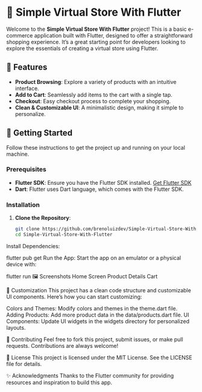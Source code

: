# 🛒 Simple Virtual Store With Flutter

Welcome to the **Simple Virtual Store With Flutter** project! This is a basic e-commerce application built with Flutter, designed to offer a straightforward shopping experience. It’s a great starting point for developers looking to explore the essentials of creating a virtual store using Flutter.

## 📱 Features

- **Product Browsing**: Explore a variety of products with an intuitive interface.
- **Add to Cart**: Seamlessly add items to the cart with a single tap.
- **Checkout**: Easy checkout process to complete your shopping.
- **Clean & Customizable UI**: A minimalistic design, making it simple to personalize.

## 🚀 Getting Started

Follow these instructions to get the project up and running on your local machine.

### Prerequisites

- **Flutter SDK**: Ensure you have the Flutter SDK installed. [Get Flutter SDK](https://flutter.dev/docs/get-started/install)
- **Dart**: Flutter uses Dart language, which comes with the Flutter SDK.

### Installation

1. **Clone the Repository**:
   ```bash
   git clone https://github.com/brenoluizdev/Simple-Virtual-Store-With-Flutter.git
   cd Simple-Virtual-Store-With-Flutter
Install Dependencies:

flutter pub get
Run the App: Start the app on an emulator or a physical device with:

flutter run
🖼️ Screenshots
Home Screen	Product Details	Cart

🎨 Customization
This project has a clean code structure and customizable UI components. Here’s how you can start customizing:

Colors and Themes: Modify colors and themes in the theme.dart file.
Adding Products: Add more product data in the data/products.dart file.
UI Components: Update UI widgets in the widgets directory for personalized layouts.

🤝 Contributing
Feel free to fork this project, submit issues, or make pull requests. Contributions are always welcome!

📄 License
This project is licensed under the MIT License. See the LICENSE file for details.

✨ Acknowledgments
Thanks to the Flutter community for providing resources and inspiration to build this app.